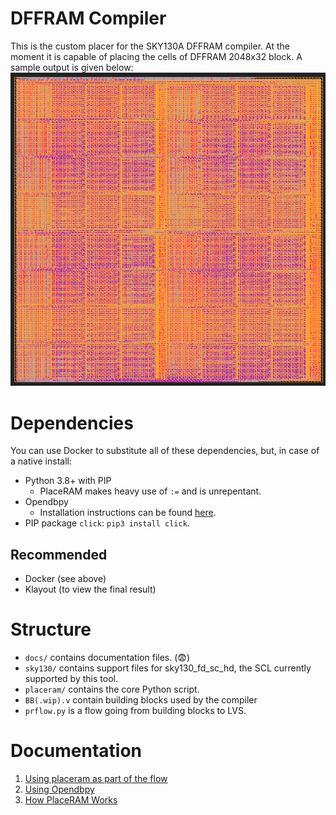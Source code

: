 # DFFRAM Compiler
This is the custom placer for the SKY130A DFFRAM compiler. At the moment it is capable of placing the cells of DFFRAM 2048x32 block. A sample output is given below:
![Klayout showing the 2048x32 module placed](./docs/img/8kb_layout.png)

# Dependencies
You can use Docker to substitute all of these dependencies, but, in case of a native install:

* Python 3.8+ with PIP
  * PlaceRAM makes heavy use of `:=` and is unrepentant.
* Opendbpy
  * Installation instructions can be found [here](./docs/md/Using%20Opendbpy.md).
* PIP package `click`: `pip3 install click`.

## Recommended
* Docker (see above)
* Klayout (to view the final result)

# Structure
* `docs/` contains documentation files. (😨)
* `sky130/` contains support files for sky130_fd_sc_hd, the SCL currently supported by this tool.
* `placeram/` contains the core Python script.
* `BB(.wip).v` contain building blocks used by the compiler
* `prflow.py` is a flow going from building blocks to LVS.

# Documentation
1. [Using placeram as part of the flow](https://github.com/Cloud-V/DFFRAM#using-the-compiler-wip)
1. [Using Opendbpy](./docs/md/Using%20Opendbpy.md)
2. [How PlaceRAM Works](./docs/md/How%20PlaceRAM%20Works.md)
